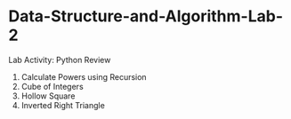 # Data-Structure-and-Algorithm-Lab-2

Lab Activity: Python Review
1. Calculate Powers using Recursion
2. Cube of Integers
3. Hollow Square
4. Inverted Right Triangle
